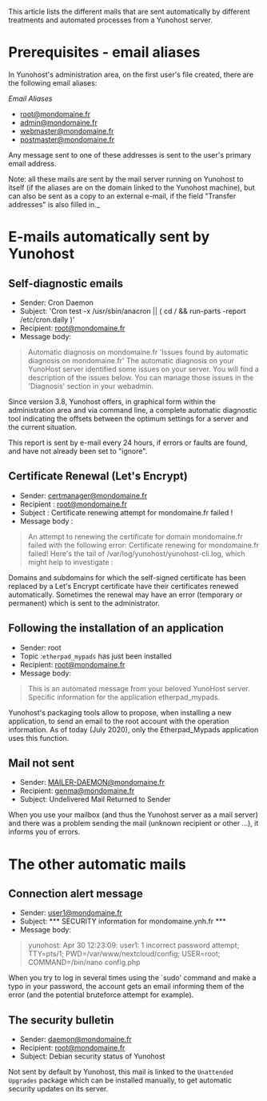 This article lists the different mails that are sent automatically by different treatments and automated processes from a Yunohost server.

# Prerequisites - email aliases

In Yunohost's administration area, on the first user's file created, there are the following email aliases:

_Email Aliases_

* root@mondomaine.fr
* admin@mondomaine.fr
* webmaster@mondomaine.fr
* postmaster@mondomaine.fr

Any message sent to one of these addresses is sent to the user's primary email address.

Note: all these mails are sent by the mail server running on Yunohost to itself (if the aliases are on the domain linked to the Yunohost machine), 
but can also be sent as a copy to an external e-mail, if the field "Transfer addresses" is also filled in._

# E-mails automatically sent by Yunohost

## Self-diagnostic emails

* Sender: Cron Daemon
* Subject: 'Cron test -x /usr/sbin/anacron || ( cd / && run-parts -report /etc/cron.daily )'
* Recipient: root@mondomaine.fr
* Message body: 
> Automatic diagnosis on mondomaine.fr 'Issues found by automatic diagnosis on mondomaine.fr' The automatic diagnosis on your YunoHost server identified some issues on your server. You will find a description of the issues below. You can manage those issues in the 'Diagnosis' section in your webadmin.

Since version 3.8, Yunohost offers, in graphical form within the administration area and via command line, a complete automatic diagnostic tool
indicating the offsets between the optimum settings for a server and the current situation.

This report is sent by e-mail every 24 hours, if errors or faults are found, and have not already been set to "ignore".


## Certificate Renewal (Let's Encrypt)

* Sender: certmanager@mondomaine.fr
* Recipient : root@mondomaine.fr
* Subject : Certificate renewing attempt for mondomaine.fr failed !
* Message body : 
> An attempt to renewing the certificate for domain mondomaine.fr failed with the following
error: Certificate renewing for mondomaine.fr failed! Here's the tail of /var/log/yunohost/yunohost-cli.log, which might help to investigate :

Domains and subdomains for which the self-signed certificate has been replaced by a Let's Encrypt certificate have their certificates renewed automatically. 
Sometimes the renewal may have an error (temporary or permanent) which is sent to the administrator.

## Following the installation of an application

* Sender: root
* Topic :`etherpad_mypads` has just been installed
* Recipient: root@mondomaine.fr
* Message body: 
> This is an automated message from your beloved YunoHost server. Specific information for the application etherpad_mypads.

Yunohost's packaging tools allow to propose, when installing a new application, to send an email to the root account with the operation information.
As of today (July 2020), only the Etherpad_Mypads application uses this function.

## Mail not sent

* Sender: MAILER-DAEMON@mondomaine.fr
* Recipient: genma@mondomaine.fr
* Subject: Undelivered Mail Returned to Sender

When you use your mailbox (and thus the Yunohost server as a mail server) and there was a problem sending the mail (unknown recipient or other ...), it informs you of errors.

# The other automatic mails
## Connection alert message

* Sender: user1@mondomaine.fr
* Subject: *** SECURITY information for mondomaine.ynh.fr ***
* Message body: 
> yunohost: Apr 30 12:23:09: user1: 1 incorrect password attempt; TTY=pts/1; PWD=/var/www/nextcloud/config; USER=root; COMMAND=/bin/nano config.php

When you try to log in several times using the `sudo' command and make a typo in your password, the account gets an email informing them of the error (and the potential bruteforce attempt for example).

## The security bulletin

* Sender: daemon@mondomaine.fr
* Recipient: root@mondomaine.fr
* Subject: Debian security status of Yunohost

Not sent by default by Yunohost, this mail is linked to the `Unattended Upgrades` package which can be installed manually, to get automatic security updates on its server.
